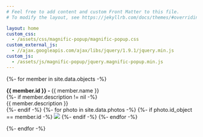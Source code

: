 ```yaml
---
# Feel free to add content and custom Front Matter to this file.
# To modify the layout, see https://jekyllrb.com/docs/themes/#overriding-theme-defaults

layout: home
custom_css:
  - /assets/css/magnific-popup/magnific-popup.css
custom_external_js:
  - //ajax.googleapis.com/ajax/libs/jquery/1.9.1/jquery.min.js
custom_js:
  - /assets/js/magnific-popup/jquery.magnific-popup.min.js
---
```

<div class="popup-gallery">
{%- for member in site.data.objects -%}
  <div id="object_{{ member.id }}" style="margin: 1em 0">
    <div class="name"><b>{{ member.id }} - </b> {{ member.name }}</div>
  {%- if member.description != nil -%}
    <div class="description">{{ member.description }}</div>
  {%- endif -%}
  {%- for photo in site.data.photos -%}
    {%- if photo.id_object == member.id -%}
      <a class="zoom" href="{{ '/assets/images/photos/' | append: photo.filename | relative_url }}" data-id="{{ member.id }}"><img src="{{ '/assets/images/thumbnails/' | append: photo.filename | relative_url }}"></a>
    {%- endif -%}
  {%- endfor -%}
  </div>
{%- endfor -%}
</div>

<script>
$(document).ready(function() {
	$('.popup-gallery').magnificPopup({
		delegate: 'a.zoom',
		type: 'image',
		tLoading: 'Loading image #%curr%...',
		mainClass: 'mfp-img-mobile',
		gallery: {
			enabled: true,
			navigateByImgClick: true,
			preload: [0,1] // Will preload 0 - before current, and 1 after the current image
		},
		image: {
			tError: '<a href="%url%">The image #%curr%</a> could not be loaded.',
			titleSrc: function(item) {
        var name = $('#object_' + item.el.attr('data-id') + ' .name').html();
        var description = $('#object_' + item.el.attr('data-id') + ' .description').html();
 				return name + ( (typeof description !== 'undefined') ? ('<div>' + description + '</div>') : '' );
			}
		}
	});
});
</script>
